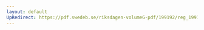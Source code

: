 ```yaml
---
layout: default
UpRedirect: https://pdf.swedeb.se/riksdagen-volumeG-pdf/199192/reg_199192/reg_199192_0492.pdf
---
```

